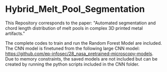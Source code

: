 # Hybrid_Melt_Pool_Segmentation

This Repository corresponds to the paper: "Automated segmentation and chord length distribution of melt pools in complex 3D printed metal artifacts."

The complete codes to train and run the Random Forest Model are included. The CNN model is finetuned from the following large CNN model: https://github.com/ep-infosec/28_nasa_pretrained-microscopy-models. Due to memory constraints, the saved models are not included but can be created by running the python scripts included in the CNN folder. 
